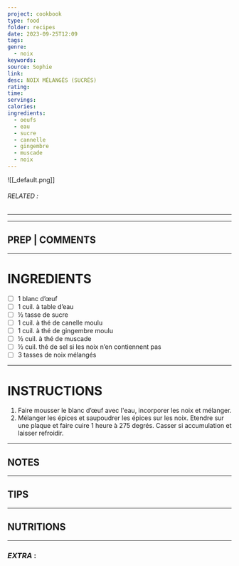 ```yaml
---
project: cookbook
type: food
folder: recipes
date: 2023-09-25T12:09
tags: 
genre:
  - noix
keywords: 
source: Sophie
link: 
desc: NOIX MÉLANGÉS (SUCRÉS)
rating: 
time: 
servings: 
calories: 
ingredients:
  - oeufs
  - eau
  - sucre
  - cannelle
  - gingembre
  - muscade
  - noix
---
```


![[_default.png]]
###### *RELATED* : 
---


---
## PREP | COMMENTS



---
# INGREDIENTS

- [ ] 1 blanc d’œuf
- [ ] 1 cuil. à table d’eau
- [ ] ½ tasse de sucre
- [ ] 1 cuil. à thé de canelle moulu
- [ ] 1 cuil. à thé de gingembre moulu
- [ ] ½ cuil. à thé de muscade
- [ ] ½ cuil. thé de sel si les noix n’en contiennent pas
- [ ] 3 tasses de noix mélangés

---
# INSTRUCTIONS

1. Faire mousser le blanc d’œuf avec l'eau, incorporer les noix et mélanger.
2. Mélanger les épices et saupoudrer les épices sur les noix. Etendre sur une plaque et faire cuire 1 heure à 275 degrés. Casser si accumulation et laisser refroidir.

---
## NOTES



---
## TIPS



---
## NUTRITIONS



---
### *EXTRA* :



